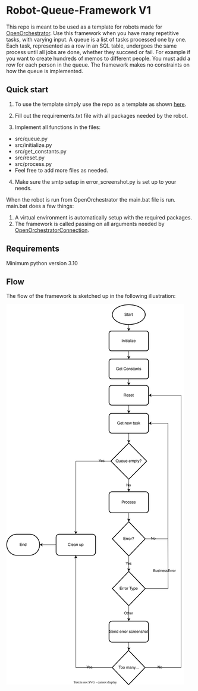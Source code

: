 # Robot-Queue-Framework V1

This repo is meant to be used as a template for robots made for [OpenOrchestrator](https://github.com/itk-dev-rpa/OpenOrchestrator).
Use this framework when you have many repetitive tasks, with varying input. A queue is a list of tasks processed one by one. Each task, represented as a row in an SQL table, undergoes the same process until all jobs are done, whether they succeed or fail.
For example if you want to create hundreds of memos to different people. You must add a row for each person in the queue.
The framework makes no constraints on how the queue is implemented.

## Quick start

1. To use the template simply use the repo as a template as shown [here](https://docs.github.com/en/repositories/creating-and-managing-repositories/creating-a-repository-from-a-template).

2. Fill out the requirements.txt file with all packages needed by the robot.

3. Implement all functions in the files:
* src/queue.py
* src/initialize.py
* src/get_constants.py
* src/reset.py
* src/process.py
* Feel free to add more files as needed.

4. Make sure the smtp setup in error_screenshot.py is set up to your needs.

When the robot is run from OpenOrchestrator the main.bat file is run.
main.bat does a few things:
1. A virtual environment is automatically setup with the required packages.
2. The framework is called passing on all arguments needed by [OpenOrchestratorConnection](https://github.com/itk-dev-rpa/OpenOrchestratorConnection).

## Requirements
Minimum python version 3.10

## Flow

The flow of the framework is sketched up in the following illustration:

![Flow diagram](Robot-Queue-Framework.drawio.svg)
